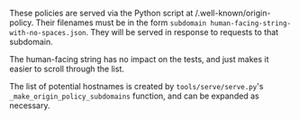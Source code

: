 These policies are served via the Python script at /.well-known/origin-policy. Their filenames must be in the form `subdomain human-facing-string-with-no-spaces.json`. They will be served in response to requests to that subdomain.

The human-facing string has no impact on the tests, and just makes it easier to scroll through the list.

The list of potential hostnames is created by `tools/serve/serve.py`'s `_make_origin_policy_subdomains` function, and can be expanded as necessary.

